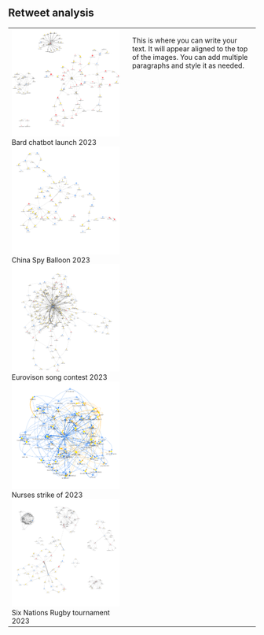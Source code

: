## Retweet analysis
 
 <table>
   <tr>
     <td>
       <img src="images/bard.png" width="400"><br>
       Bard chatbot launch 2023
       <img src="images/ChinaSpyBalloon.png" width="400"><br>
       China Spy Balloon 2023
       <img src="images/Eurovision.png" width="400"><br>
       Eurovison song contest 2023
       <img src="images/NursesStrike.png"" width="400"><br>
       Nurses strike of 2023
       <img src="images/SixNations.png" width="400">
       Six Nations Rugby tournament 2023
     </td>
     <td style="vertical-align: top; padding-left: 20px; border: none;">
       <p>
         This is where you can write your text. It will appear aligned to the top of the images.
         You can add multiple paragraphs and style it as needed.
       </p>
     </td>
   </tr>
 </table>
